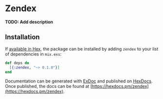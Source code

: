 # Zendex

**TODO: Add description**

## Installation

If [available in Hex](https://hex.pm/docs/publish), the package can be installed
by adding `zendex` to your list of dependencies in `mix.exs`:

```elixir
def deps do
  [{:zendex, "~> 0.1.0"}]
end
```

Documentation can be generated with [ExDoc](https://github.com/elixir-lang/ex_doc)
and published on [HexDocs](https://hexdocs.pm). Once published, the docs can
be found at [https://hexdocs.pm/zendex](https://hexdocs.pm/zendex).


